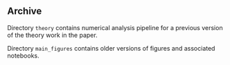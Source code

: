 ## Archive

Directory `theory` contains numerical analysis pipeline for a previous version of the theory work in the paper.

Directory `main_figures` contains older versions of figures and associated notebooks.
